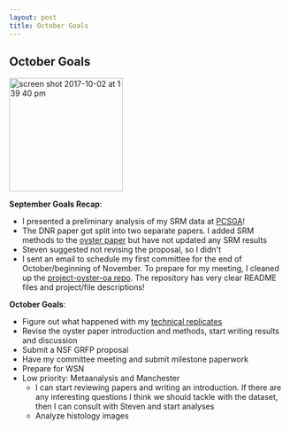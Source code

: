 ```yaml
---
layout: post
title: October Goals
---
```


## October Goals

<img width="205" alt="screen shot 2017-10-02 at 1 39 40 pm" src="https://user-images.githubusercontent.com/22335838/31098381-340502d0-a777-11e7-88c1-387b6b383091.png">

**September Goals Recap**:

- I presented a preliminary analysis of my SRM data at [PCSGA]()!
- The DNR paper got split into two separate papers. I added SRM methods to the [oyster paper]() but have not updated any SRM results
- Steven suggested not revising the proposal, so I didn't
- I sent an email to schedule my first committee for the end of October/beginning of November. To prepare for my meeting, I cleaned up the [project-oyster-oa repo](). The repository has very clear README files and project/file descriptions!

**October Goals**:

- Figure out what happened with my [technical replicates]()
- Revise the oyster paper introduction and methods, start writing results and discussion
- Submit a NSF GRFP proposal
- Have my committee meeting and submit milestone paperwork
- Prepare for WSN
- Low priority: Metaanalysis and Manchester
  - I can start reviewing papers and writing an introduction. If there are any interesting questions I think we should tackle with the dataset, then I can consult with Steven and start analyses
  - Analyze histology images

